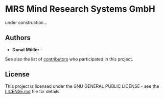 # MRS Mind Research Systems GmbH

under construction...


## Authors

* **Donat Müller** - 

See also the list of [contributors](https://github.com/your/project/contributors) who participated in this project.

## License

This project is licensed under the GNU GENERAL PUBLIC LICENSE - see the [LICENSE.md](LICENSE.md) file for details

